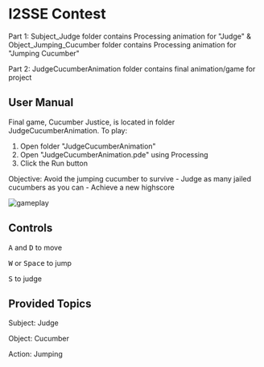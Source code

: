 # I2SSE Contest

Part 1: Subject_Judge folder contains Processing animation for "Judge" & Object_Jumping_Cucumber folder contains Processing animation for "Jumping Cucumber"

Part 2: JudgeCucumberAnimation folder contains final animation/game for project

## User Manual

Final game, Cucumber Justice, is located in folder JudgeCucumberAnimation. To play:

1. Open folder "JudgeCucumberAnimation"
2. Open "JudgeCucumberAnimation.pde" using Processing
3. Click the Run button

Objective: Avoid the jumping cucumber to survive - Judge as many jailed cucumbers as you can - Achieve a new highscore

![gameplay](https://github.com/s4fwan/i2sse-contest-2023-fake-fours/assets/101232178/388a92fc-a958-44d9-b9f2-cfa278eeeae8)

## Controls

<kbd>A</kbd> and <kbd>D</kbd> to move 

<kbd>W</kbd> or <kbd>Space</kbd> to jump

<kbd>S</kbd> to judge

## Provided Topics

Subject: Judge

Object: Cucumber

Action: Jumping

